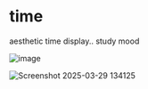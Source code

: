 # time
aesthetic time display.. study mood

![image](https://github.com/user-attachments/assets/25180e7a-9cdd-40e6-8c1a-baafcae84d19)

![Screenshot 2025-03-29 134125](https://github.com/user-attachments/assets/45eb3985-75fe-4c5c-a11f-65fd855011c3)
